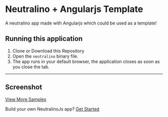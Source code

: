 # Neutralino + Angularjs Template
A neutralino app made with Angularjs which could be used as a template!

## Running this application 
1. Clone or Download this Repository
2. Open the `neutralino` binary file.
3. The app runs in your default browser, the application closes as soon as you close the tab. 

<hr/>

## Screenshot


[View More Samples](https://github.com/neutralinojs/neutralinojs-desktop-samples) <br/>

Build your own NeutralinoJs app? [Get Started](https://neutralinojs.github.io/docs/#/gettingstarted/quickstart)
